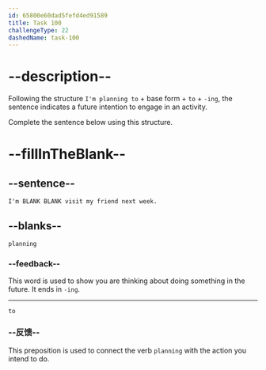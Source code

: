 ```yaml
---
id: 65800e60dad5fefd4ed91589
title: Task 100
challengeType: 22
dashedName: task-100
---
```


# --description--

Following the structure `I'm planning to` + base form + `to` + `-ing`, the sentence indicates a future intention to engage in an activity.

Complete the sentence below using this structure.

# --fillInTheBlank--

## --sentence--

`I'm BLANK BLANK visit my friend next week.`

## --blanks--

`planning`

### --feedback--

This word is used to show you are thinking about doing something in the future. It ends in `-ing`.

---

`to`

### --反馈--

This preposition is used to connect the verb `planning` with the action you intend to do.
